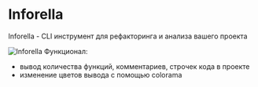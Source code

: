 # Inforella
Inforella - CLI инструмент для рефакторинга и анализа вашего проекта 

![Inforella](https://sun9-43.userapi.com/RLbHnjItE_vD4OZ_RsH033NtceKw1IfVGOlw_A/NvZYphyVJR4.jpg "Inforella :)")
Функционал:
- вывод количества функций, комментариев, строчек кода в проекте
- изменение цветов вывода с помощью colorama
